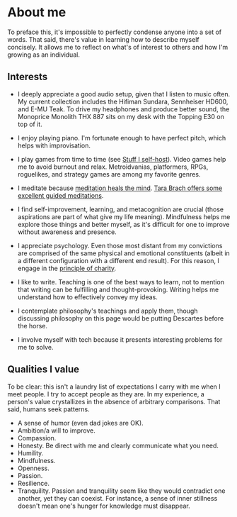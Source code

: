 # About me

To preface this, it's impossible to perfectly condense anyone into a set
of words. That said, there's value in learning how to describe myself
concisely. It allows me to reflect on what's of interest to others and
how I'm growing as an individual.

## Interests

- I deeply appreciate a good audio setup, given that I listen to music
  often. My current collection includes the Hifiman Sundara, Sennheiser
  HD600, and E-MU Teak. To drive my headphones and produce better sound,
  the Monoprice Monolith THX 887 sits on my desk with the Topping E30 on
  top of it.

- I enjoy playing piano. I'm fortunate enough to have perfect pitch,
  which helps with improvisation.

- I play games from time to time (see [Stuff
  I self-host](/why-self-host.html#Stuff%20I%20self-host)). Video games
  help me to avoid burnout and relax. Metroidvanias, platformers, RPGs,
  roguelikes, and strategy games are among my favorite genres.

- I meditate because [meditation heals the
  mind](https://news.harvard.edu/gazette/story/2018/04/harvard-researchers-study-how-mindfulness-may-change-the-brain-in-depressed-patients/).
  [Tara Brach offers some excellent guided
  meditations](https://www.tarabrach.com/guided-meditations/).

- I find self-improvement, learning, and metacognition are
  crucial (those aspirations are part of what give my life
  meaning). Mindfulness helps me explore those things and better myself,
  as it's difficult for one to improve without awareness and presence.

- I appreciate psychology. Even those most distant from my
  convictions are comprised of the same physical and emotional
  constituents (albeit in a different configuration with a different end
  result). For this reason, I engage in the [principle of
  charity](https://www.csus.edu/indiv/m/mayesgr/phl4/tutorial/phl4charity.htm).

- I like to write. Teaching is one of the best ways to learn, not to
  mention that writing can be fulfilling and thought-provoking. Writing
  helps me understand how to effectively convey my ideas.

- I contemplate philosophy's teachings and apply them, though discussing
  philosophy on this page would be putting Descartes before the horse.

- I involve myself with tech because it presents interesting problems
  for me to solve.

## Qualities I value

To be clear: this isn't a laundry list of expectations I carry with me
when I meet people. I try to accept people as they are. In my
experience, a person's value crystallizes in the absence of arbitrary
comparisons. That said, humans seek patterns.

- A sense of humor (even dad jokes are OK).
- Ambition/a will to improve.
- Compassion.
- Honesty. Be direct with me and clearly communicate what you need.
- Humility.
- Mindfulness.
- Openness.
- Passion.
- Resilience.
- Tranquility. Passion and tranquility seem like
  they would contradict one another, yet they can coexist. For instance,
  a sense of inner stillness doesn't mean one's hunger for knowledge
  must disappear.
